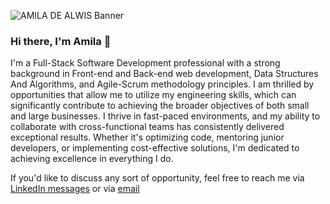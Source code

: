 
![AMILA DE ALWIS Banner](https://github.com/AmilaDeAlwis/amiladealwis/assets/77795476/458028fc-e845-4d62-b2bb-669bf1afcd2b)

### Hi there, I'm Amila 👋

I'm a Full-Stack Software Development professional with a strong background in Front-end and Back-end web development, Data Structures And Algorithms, and Agile-Scrum methodology principles. I am thrilled by opportunities that allow me to utilize my engineering skills, which can significantly contribute to achieving the broader objectives of both small and large businesses. I thrive in fast-paced environments, and my ability to collaborate with cross-functional teams has consistently delivered exceptional results. Whether it's optimizing code, mentoring junior developers, or implementing cost-effective solutions, I'm dedicated to achieving excellence in everything I do.

If you'd like to discuss any sort of opportunity, feel free to reach me via [LinkedIn messages](https://www.linkedin.com/in/amilaalwis/) or via [email](alwis.gimhana@gmail.com)
